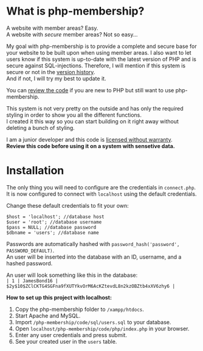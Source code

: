 # What is php-membership?
A website with member areas? Easy.  
A website with _secure_ member areas? Not so easy...  
  
My goal with php-membership is to provide a complete and secure base for your website to be built upon when using member areas. I also want to let users know if this system is up-to-date with the latest version of PHP and is secure against SQL-injections. Therefore, I will mention if this system is secure or not in the [version history](https://github.com/OscarBjurestrand/php-membership/blob/master/project-info/CHANGELOG.md).  
And if not, I will try my best to update it.  
  
You can [review the code](https://github.com/OscarBjurestrand/php-membership/wiki/Review-the-code) if you are new to PHP but still want to use php-membership. 
    
This system is not very pretty on the outside and has only the required styling in order to show you all the different functions.  
I created it this way so you can start building on it right away without deleting a bunch of styling.
  
I am a junior developer and this code is [licensed without warranty](https://github.com/OscarBjurestrand/php-membership/blob/master/LICENSE).  
**Review this code before using it on a system with sensetive data.** 
  
# Installation  
  
The only thing you will need to configure are the credentials in `connect.php`.  
It is now configured to connect with `localhost` using the default credentials.  
  
Change these default credentials to fit your own:
```
$host = 'localhost'; //database host
$user = 'root'; //database username
$pass = NULL; //database password
$dbname = 'users'; //database name
```  
  
Passwords are automatically hashed with `password_hash('password', PASSWORD_DEFAULT)`.  
An user will be inserted into the database with an ID, username, and a hashed password.   
  
An user will look something like this in the database:  
`| 1 | JamesBond16 | $2y$10$ZClCKTG4SGFna9fXUTYkvOrM6AcKZtevdL8n2kzOBZtb4xXV6zhy6 |`  
  
**How to set up this project with localhost:**
1. Copy the php-membership folder to `/xampp/htdocs`.
2. Start Apache and MySQL.
3. Import `/php-membership/code/sql/users.sql` to your database.
4. Open `localhost/php-membership/code/php/index.php` in your browser.
5. Enter any user credentials and press submit.
6. See your created user in the `users` table.
